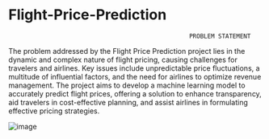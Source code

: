 # Flight-Price-Prediction

                                                      PROBLEM STATEMENT
The problem addressed by the Flight Price Prediction project lies in the dynamic and complex nature of flight pricing, causing challenges for travelers and airlines. Key issues include unpredictable price fluctuations, a multitude of influential factors, and the need for airlines to optimize revenue management. The project aims to develop a machine learning model to accurately predict flight prices, offering a solution to enhance transparency, aid travelers in cost-effective planning, and assist airlines in formulating effective pricing strategies.

![image](https://github.com/Rohitmallade/Flight-Price-Prediction/assets/101043511/64636075-369c-467b-9b67-b5dd103f2dbd)
